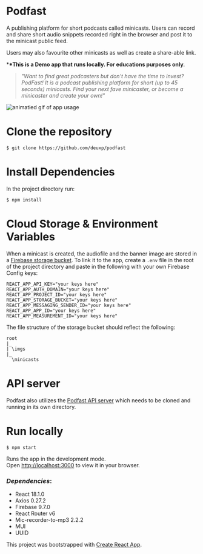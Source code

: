 # Podfast

A publishing platform for short podcasts called minicasts.
Users can record and share short audio snippets recorded right in the browser and post it to the minicast public feed.

Users may also favourite other minicasts as well as create a share-able link.

\***\*This is a Demo app that runs locally. For educations purposes only**.

> _"Want to find great podcasters but don't have the time to invest? PodFast! It is a podcast publishing platform for short (up to 45 seconds) minicasts. Find your next fave minicaster, or become a minicaster and create your own!"_

![animatied gif of app usage](public/podfast.gif)

# Clone the repository

```
$ git clone https://github.com/deuxp/podfast
```

# Install Dependencies

In the project directory run:

```
$ npm install
```

# Cloud Storage & Environment Variables

When a minicast is created, the audiofile and the banner image are stored in a [Firebase storage bucket](https://firebase.google.com/). To link it to the app, create a `.env` file in the root of the project directory and paste in the following with your own Firebase Config keys:

```
REACT_APP_API_KEY="your keys here"
REACT_APP_AUTH_DOMAIN="your keys here"
REACT_APP_PROJECT_ID="your keys here"
REACT_APP_STORAGE_BUCKET="your keys here"
REACT_APP_MESSAGING_SENDER_ID="your keys here"
REACT_APP_APP_ID="your keys here"
REACT_APP_MEASUREMENT_ID="your keys here"
```

The file structure of the storage bucket should reflect the following:

```
root
|_
| \imgs
|_
  \minicasts

```

# API server

Podfast also utilizes the [Podfast API server](https://github.com/deuxp/podfast-API) which needs to be cloned and running in its own directory.

# Run locally

```
$ npm start
```

Runs the app in the development mode.\
Open [http://localhost:3000](http://localhost:3000) to view it in your browser.

### _Dependencies_:

- React 18.1.0
- Axios 0.27.2
- Firebase 9.7.0
- React Router v6
- Mic-recorder-to-mp3 2.2.2
- MUI
- UUID

This project was bootstrapped with [Create React App](https://github.com/facebook/create-react-app).
